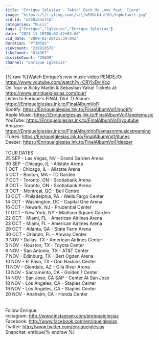 ```yaml
---
title: "Enrique Iglesias - Takin' Back My Love feat. Ciara"
image: "https:\/\/i.ytimg.com\/vi\/w55Nib4uf1U\/hqdefault.jpg"
vid_id: "w55Nib4uf1U"
categories: "Music"
tags: ["Enrique","Iglesias","Enrique Iglesias"]
date: "2021-11-10T06:02:42+03:00"
vid_date: "2009-02-20T21:39:04Z"
duration: "PT3M58S"
viewcount: "219910578"
likeCount: "814367"
dislikeCount: "25039"
channel: "Enrique Iglesias"
---
```

{% raw %}Watch Enrique’s new music video PENDEJO: <a rel="nofollow" target="blank" href="https://www.youtube.com/watch?v=CRYixDvIKcg">https://www.youtube.com/watch?v=CRYixDvIKcg</a><br />On Tour w Ricky Martin &amp; Sebastian Yatra! Tickets at: <a rel="nofollow" target="blank" href="https://www.enriqueiglesias.com/tour/">https://www.enriqueiglesias.com/tour/</a> <br />Listen to Enrique's FINAL (Vol. 1) Album: <a rel="nofollow" target="blank" href="https://EnriqueIglesias.lnk.to/FinalAlbumVol1">https://EnriqueIglesias.lnk.to/FinalAlbumVol1</a> <br />Spotify: <a rel="nofollow" target="blank" href="https://EnriqueIglesias.lnk.to/FinalAlbumVol1/spotify">https://EnriqueIglesias.lnk.to/FinalAlbumVol1/spotify</a> <br />Apple Music: <a rel="nofollow" target="blank" href="https://EnriqueIglesias.lnk.to/FinalAlbumVol1/applemusic">https://EnriqueIglesias.lnk.to/FinalAlbumVol1/applemusic</a> <br />YouTube: <a rel="nofollow" target="blank" href="https://EnriqueIglesias.lnk.to/FinalAlbumVol1/youtube">https://EnriqueIglesias.lnk.to/FinalAlbumVol1/youtube</a> <br />Amazon: <a rel="nofollow" target="blank" href="https://EnriqueIglesias.lnk.to/FinalAlbumVol1/amazonmusicstreaming">https://EnriqueIglesias.lnk.to/FinalAlbumVol1/amazonmusicstreaming</a> <br />iTunes: <a rel="nofollow" target="blank" href="https://EnriqueIglesias.lnk.to/FinalAlbumVol1/itunes">https://EnriqueIglesias.lnk.to/FinalAlbumVol1/itunes</a> <br />Deezer: <a rel="nofollow" target="blank" href="https://EnriqueIglesias.lnk.to/FinalAlbumVol1/deezer">https://EnriqueIglesias.lnk.to/FinalAlbumVol1/deezer</a><br /><br />TOUR DATES<br />25 SEP - Las Vegas, NV - Grand Garden Arena<br />30 SEP - Chicago, IL - Allstate Arena<br />1 OCT - Chicago, IL - Allstate Arena<br />5 OCT - Boston, MA - TD Garden<br />7 OCT - Toronto, ON - Scotiabank Arena <br />8 OCT - Toronto, ON - Scotiabank Arena<br />9 OCT - Montreal, QC - Bell Centre<br />13 OCT - Philadelphia, PA - Wells Fargo Center<br />14 OCT - Washington, DC - Capital One Arena<br />16 OCT - Newark, NJ - Prudential Center<br />17 OCT - New York, NY - Madison Square Garden<br />22 OCT - Miami, FL - American Airlines Arena<br />23 OCT - Miami, FL - American Airlines Arena<br />29 OCT - Atlanta, GA - State Farm Arena<br />30 OCT - Orlando, FL - Amway Center<br />3 NOV - Dallas, TX - American Airlines Center<br />5 NOV - Houston, TX - Toyota Center<br />6 NOV - San Antonio, TX - AT&amp;T Center <br />7 NOV - Edinburg, TX - Bert Ogden Arena <br />10 NOV - El Paso, TX - Don Haskins Center <br />11 NOV - Glendale, AZ - Gila River Arena <br />13 NOV - Sacramento, CA - Golden 1 Center <br />14 NOV - San Jose, CA SAP - Center At San Jose <br />18 NOV - Los Angeles, CA - Staples Center <br />19 NOV - Los Angeles, CA - Staples Center <br />20 NOV - Anaheim, CA - Honda Center <br /><br /><br />Follow Enrique: <br />Instagram: <a rel="nofollow" target="blank" href="http://www.instagram.com/enriqueiglesias">http://www.instagram.com/enriqueiglesias</a> <br />Facebook: <a rel="nofollow" target="blank" href="http://www.facebook.com/enriqueiglesias">http://www.facebook.com/enriqueiglesias</a> <br />Twitter: <a rel="nofollow" target="blank" href="http://www.twitter.com/enriqueiglesias">http://www.twitter.com/enriqueiglesias</a> <br />Snapchat: enrique{% endraw %}
